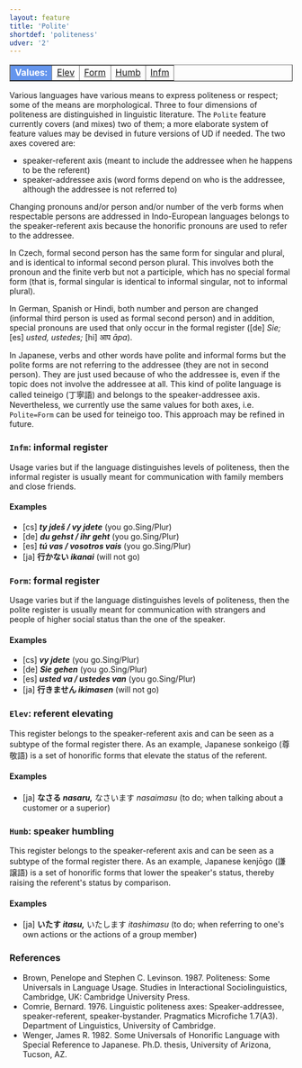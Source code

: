```yaml
---
layout: feature
title: 'Polite'
shortdef: 'politeness'
udver: '2'
---
```


<table class="typeindex" border="1">
<tr>
  <td style="background-color:cornflowerblue;color:white"><strong>Values:</strong> </td>
  <td><a href="#Elev">Elev</a></td>
  <td><a href="#Form">Form</a></td>
  <td><a href="#Humb">Humb</a></td>
  <td><a href="#Infm">Infm</a></td>
</tr>
</table>

Various languages have various means to express politeness or respect; some
of the means are morphological. Three to four dimensions of politeness are
distinguished in linguistic literature. The `Polite` feature currently covers
(and mixes) two of them; a more elaborate system of feature values may be
devised in future versions of UD if needed. The two axes covered are:

* speaker-referent axis (meant to include the addressee when he happens to be the referent)
* speaker-addressee axis (word forms depend on who is the addressee, although the addressee is not referred to)

Changing pronouns and/or person and/or number of the verb forms when respectable
persons are addressed in Indo-European languages belongs to the speaker-referent
axis because the honorific pronouns are used to refer to the addressee.

In Czech, formal second person has the same form for singular and plural, and
is identical to informal second person plural. This involves both the pronoun
and the finite verb but not a participle, which has no special formal form
(that is, formal singular is identical to informal singular, not to informal plural).

In German, Spanish or Hindi, both number and person are changed (informal third
person is used as formal second person) and in addition, special pronouns are used
that only occur in the formal register ([de] _Sie;_ [es] _usted, ustedes;_
[hi] आप _āpa_).

In Japanese, verbs and other words have polite and informal forms but the polite
forms are not referring to the addressee (they are not in second person). They
are just used because of who the addressee is, even if the topic does not
involve the addressee at all. This kind of polite language is called teineigo (丁寧語)
and belongs to the speaker-addressee axis. Nevertheless, we currently use the
same values for both axes, i.e. `Polite=Form` can be used for teineigo too.
This approach may be refined in future.

### <a name="Infm">`Infm`</a>: informal register

Usage varies but if the language distinguishes levels of politeness, then
the informal register is usually meant for communication with family
members and close friends.

#### Examples

* [cs] _<b>ty jdeš / vy jdete</b>_ (you go.Sing/Plur)
* [de] _<b>du gehst / ihr geht</b>_ (you go.Sing/Plur)
* [es] _<b>tú vas / vosotros vais</b>_ (you go.Sing/Plur)
* [ja] <b>行かない _ikanai_</b> (will not go)

### <a name="Form">`Form`</a>: formal register

Usage varies but if the language distinguishes levels of politeness, then
the polite register is usually meant for communication with strangers
and people of higher social status than the one of the speaker.

#### Examples

* [cs] _<b>vy jdete</b>_ (you go.Sing/Plur)
* [de] _<b>Sie gehen</b>_ (you go.Sing/Plur)
* [es] _<b>usted va / ustedes van</b>_ (you go.Sing/Plur)
* [ja] <b>行きません _ikimasen_</b> (will not go)

### <a name="Elev">`Elev`</a>: referent elevating

This register belongs to the speaker-referent axis and can be seen as a subtype
of the formal register there. As an example, Japanese sonkeigo (尊敬語) is a set
of honorific forms that elevate the status of the referent.

#### Examples

* [ja] <b>なさる _nasaru,_</b> なさいます _nasaimasu_ (to do; when talking about a customer or a superior)

### <a name="Humb">`Humb`</a>: speaker humbling

This register belongs to the speaker-referent axis and can be seen as a subtype
of the formal register there. As an example, Japanese kenjōgo (謙譲語) is a set
of honorific forms that lower the speaker's status, thereby raising the referent's
status by comparison.

#### Examples

* [ja] <b>いたす _itasu,_</b> いたします _itashimasu_ (to do; when referring to one's own actions or the actions of a group member)

### References

* Brown, Penelope and Stephen C. Levinson. 1987. Politeness: Some Universals in Language Usage. Studies in Interactional Sociolinguistics, Cambridge, UK: Cambridge University Press.
* Comrie, Bernard. 1976. Linguistic politeness axes: Speaker-addressee, speaker-referent, speaker-bystander. Pragmatics Microfiche 1.7(A3). Department of Linguistics, University of
Cambridge.
* Wenger, James R. 1982. Some Universals of Honorific Language with Special Reference to Japanese. Ph.D. thesis, University of Arizona, Tucson, AZ.
<!-- Interlanguage links updated Po 11. listopadu 2024, 20:09:59 CET -->
